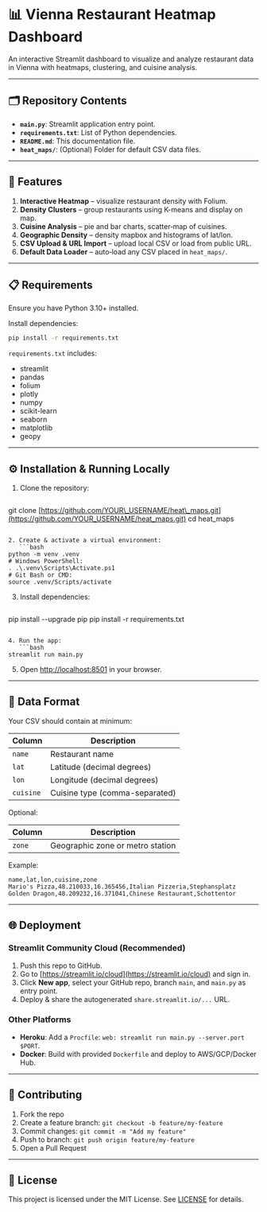 # 📊 Vienna Restaurant Heatmap Dashboard

An interactive Streamlit dashboard to visualize and analyze restaurant data in Vienna with heatmaps, clustering, and cuisine analysis.

---

## 🗂️ Repository Contents

* **`main.py`**: Streamlit application entry point.
* **`requirements.txt`**: List of Python dependencies.
* **`README.md`**: This documentation file.
* **`heat_maps/`**: (Optional) Folder for default CSV data files.

---

## 🚀 Features

1. **Interactive Heatmap** – visualize restaurant density with Folium.
2. **Density Clusters** – group restaurants using K-means and display on map.
3. **Cuisine Analysis** – pie and bar charts, scatter‑map of cuisines.
4. **Geographic Density** – density mapbox and histograms of lat/lon.
5. **CSV Upload & URL Import** – upload local CSV or load from public URL.
6. **Default Data Loader** – auto‑load any CSV placed in `heat_maps/`.

---

## 📋 Requirements

Ensure you have Python 3.10+ installed.

Install dependencies:

```bash
pip install -r requirements.txt
```

`requirements.txt` includes:

* streamlit
* pandas
* folium
* plotly
* numpy
* scikit-learn
* seaborn
* matplotlib
* geopy

---

## ⚙️ Installation & Running Locally

1. Clone the repository:

   ```bash
   ```

git clone [https://github.com/YOUR\_USERNAME/heat\_maps.git](https://github.com/YOUR_USERNAME/heat_maps.git)
cd heat\_maps

````

2. Create & activate a virtual environment:
   ```bash
python -m venv .venv
# Windows PowerShell:
. .\.venv\Scripts\Activate.ps1
# Git Bash or CMD:
source .venv/Scripts/activate
````

3. Install dependencies:

   ```bash
   ```

pip install --upgrade pip
pip install -r requirements.txt

````

4. Run the app:
   ```bash
streamlit run main.py
````

5. Open [http://localhost:8501](http://localhost:8501) in your browser.

---

## 📂 Data Format

Your CSV should contain at minimum:

| Column    | Description                    |
| --------- | ------------------------------ |
| `name`    | Restaurant name                |
| `lat`     | Latitude (decimal degrees)     |
| `lon`     | Longitude (decimal degrees)    |
| `cuisine` | Cuisine type (comma-separated) |

Optional:

| Column | Description                      |
| ------ | -------------------------------- |
| `zone` | Geographic zone or metro station |

Example:

```csv
name,lat,lon,cuisine,zone
Mario's Pizza,48.210033,16.365456,Italian Pizzeria,Stephansplatz
Golden Dragon,48.209232,16.371041,Chinese Restaurant,Schottentor
```

---

## 🌐 Deployment

### Streamlit Community Cloud (Recommended)

1. Push this repo to GitHub.
2. Go to [https://streamlit.io/cloud](https://streamlit.io/cloud) and sign in.
3. Click **New app**, select your GitHub repo, branch `main`, and `main.py` as entry point.
4. Deploy & share the autogenerated `share.streamlit.io/...` URL.

### Other Platforms

* **Heroku**: Add a `Procfile`: `web: streamlit run main.py --server.port $PORT`.
* **Docker**: Build with provided `Dockerfile` and deploy to AWS/GCP/Docker Hub.

---

## 🤝 Contributing

1. Fork the repo
2. Create a feature branch: `git checkout -b feature/my-feature`
3. Commit changes: `git commit -m "Add my feature"`
4. Push to branch: `git push origin feature/my-feature`
5. Open a Pull Request

---

## 📜 License

This project is licensed under the MIT License. See [LICENSE](LICENSE) for details.
